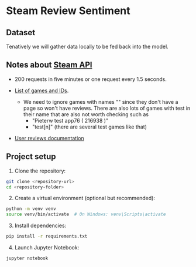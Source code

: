 # Steam Review Sentiment

## Dataset
Tenatively we will gather data locally to be fed back into the model.

## Notes about [Steam API](https://steamcommunity.com/dev)
- 200 requests in five minutes or one request every 1.5 seconds.

- [List of games and IDs](http://api.steampowered.com/ISteamApps/GetAppList/v0002/?key=STEAMKEY&format=json).
  - We need to ignore games with names "" since they don't have a page so won't have reviews. There are also lots of games with test in their name that are also not worth checking such as
    - "Pieterw test app76 ( 216938 )"
    - "test[n]" (there are several test games like that)

- [User reviews documentation](https://partner.steamgames.com/doc/store/getreviews)

## Project setup

1. Clone the repository:
```bash
git clone <repository-url>
cd <repository-folder>
```

2. Create a virtual environment (optional but recommended):
```bash
python -m venv venv
source venv/bin/activate  # On Windows: venv\Scripts\activate
```

3. Install dependencies:
```bash
pip install -r requirements.txt
```

4. Launch Jupyter Notebook:
```bash
jupyter notebook
```